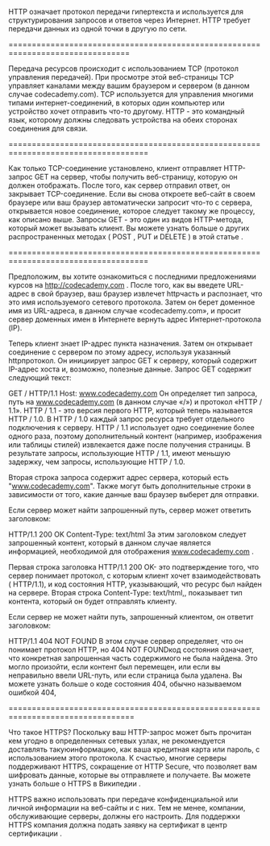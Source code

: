 HTTP означает протокол передачи гипертекста и используется для структурирования запросов и ответов через Интернет. HTTP требует передачи данных из одной точки в другую по сети.

================================================================================

Передача ресурсов происходит с использованием TCP (протокол управления передачей). При просмотре этой веб-страницы TCP управляет каналами между вашим браузером и сервером (в данном случае codecademy.com). TCP используется для управления многими типами интернет-соединений, в которых один компьютер или устройство хочет отправить что-то другому. HTTP - это командный язык, которому должны следовать устройства на обеих сторонах соединения для связи.

====================================================================================

Как только TCP-соединение установлено, клиент отправляет HTTP- запрос GET на сервер, чтобы получить веб-страницу, которую он должен отображать. После того, как сервер отправил ответ, он закрывает TCP-соединение. Если вы снова откроете веб-сайт в своем браузере или ваш браузер автоматически запросит что-то с сервера, открывается новое соединение, которое следует такому же процессу, как описано выше. Запросы GET - это один из видов HTTP-метода, который может вызывать клиент. Вы можете узнать больше о других распространенных методах ( POST , PUT и DELETE ) в этой статье .

====================================================================================

Предположим, вы хотите ознакомиться с последними предложениями курсов на http://codecademy.com . После того, как вы введете URL-адрес в свой браузер, ваш браузер извлечет httpчасть и распознает, что это имя используемого сетевого протокола. Затем он берет доменное имя из URL-адреса, в данном случае «codecademy.com», и просит сервер доменных имен в Интернете вернуть адрес Интернет-протокола (IP).

Теперь клиент знает IP-адрес пункта назначения. Затем он открывает соединение с сервером по этому адресу, используя указанный httpпротокол. Он инициирует запрос GET к серверу, который содержит IP-адрес хоста и, возможно, полезные данные. Запрос GET содержит следующий текст:

GET / HTTP/1.1
Host: www.codecademy.com
Он определяет тип запроса, путь на www.codecademy.com (в данном случае «/») и протокол «HTTP / 1.1». HTTP / 1.1 - это версия первого HTTP, который теперь называется HTTP / 1.0. В HTTP / 1.0 каждый запрос ресурса требует отдельного подключения к серверу. HTTP / 1.1 использует одно соединение более одного раза, поэтому дополнительный контент (например, изображения или таблицы стилей) извлекается даже после получения страницы. В результате запросы, использующие HTTP / 1.1, имеют меньшую задержку, чем запросы, использующие HTTP / 1.0.

Вторая строка запроса содержит адрес сервера, который есть "www.codecademy.com". Также могут быть дополнительные строки в зависимости от того, какие данные ваш браузер выберет для отправки.

Если сервер может найти запрошенный путь, сервер может ответить заголовком:

HTTP/1.1 200 OK
Content-Type: text/html
За этим заголовком следует запрошенный контент, который в данном случае является информацией, необходимой для отображения www.codecademy.com .

Первая строка заголовка HTTP/1.1 200 OK- это подтверждение того, что сервер понимает протокол, с которым клиент хочет взаимодействовать ( HTTP/1.1), и код состояния HTTP, указывающий, что ресурс был найден на сервере. Вторая строка Content-Type: text/html,, показывает тип контента, который он будет отправлять клиенту.

Если сервер не может найти путь, запрошенный клиентом, он ответит заголовком:

HTTP/1.1 404 NOT FOUND
В этом случае сервер определяет, что он понимает протокол HTTP, но 404 NOT FOUNDкод состояния означает, что конкретная запрошенная часть содержимого не была найдена. Это могло произойти, если контент был перемещен, или если вы неправильно ввели URL-путь, или если страница была удалена. Вы можете узнать больше о коде состояния 404, обычно называемом ошибкой 404, 

=================================================================================

Что такое HTTPS?
Поскольку ваш HTTP-запрос может быть прочитан кем угодно в определенных сетевых узлах, не рекомендуется доставлять такую ​​информацию, как ваша кредитная карта или пароль, с использованием этого протокола. К счастью, многие серверы поддерживают HTTPS, сокращение от HTTP Secure, что позволяет вам шифровать данные, которые вы отправляете и получаете. Вы можете узнать больше о HTTPS в Википедии .

HTTPS важно использовать при передаче конфиденциальной или личной информации на веб-сайты и с них. Тем не менее, компании, обслуживающие серверы, должны его настроить. Для поддержки HTTPS компания должна подать заявку на сертификат в центр сертификации .
